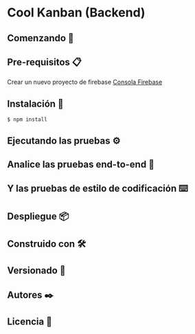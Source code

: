 # Cool Kanban (Backend)

## Comenzando 🚀

## Pre-requisitos 📋

Crear un nuevo proyecto de firebase [Consola Firebase](https://console.firebase.google.com/)

## Instalación 🔧

```bash
$ npm install
```

## Ejecutando las pruebas ⚙️

## Analice las pruebas end-to-end 🔩

## Y las pruebas de estilo de codificación ⌨️

## Despliegue 📦

## Construido con 🛠️

## Versionado 📌

## Autores ✒️

## Licencia 📄
